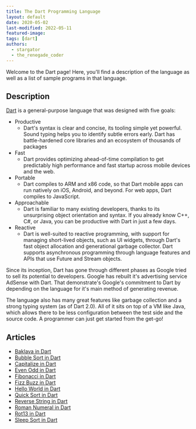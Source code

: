 ```yaml
---
title: The Dart Programming Language
layout: default
date: 2020-05-02
last-modified: 2022-05-11
featured-image:
tags: [dart]
authors:
  - stargator
  - the_renegade_coder
---
```


Welcome to the Dart page! Here, you'll find a description of the language as well as a list of sample programs in that language.

## Description

[Dart][1] is a general-purpose language that was designed with five goals:

- Productive
  - Dart's syntax is clear and concise, its tooling simple yet powerful.
  Sound typing helps you to identify subtle errors early. Dart has
  battle-hardened core libraries and an ecosystem of thousands of packages
- Fast
  - Dart provides optimizing ahead-of-time compilation to get predictably
  high performance and fast startup across mobile devices and the web.
- Portable
  - Dart compiles to ARM and x86 code, so that Dart mobile apps can run natively
  on iOS, Android, and beyond. For web apps, Dart compiles to JavaScript.
- Approachable
  - Dart is familiar to many existing developers, thanks to its unsurprising
  object orientation and syntax. If you already know C++, C#, or Java, you can
  be productive with Dart in just a few days.
- Reactive
  - Dart is well-suited to reactive programming, with support for managing
  short-lived objects, such as UI widgets, through Dart's fast object allocation
  and generational garbage collector. Dart supports asynchronous programming
  through language features and APIs that use Future and Stream objects.

Since its inception, Dart has gone through different phases as Google tried to
sell its potential to developers. Google has rebuilt it's advertising service
AdSense with Dart. That demonstrate's Google's commitment to Dart by depending
on the language for it's main method of generating revenue.

The language also has many great features like garbage collection and a strong
typing system (as of Dart 2.0). All of it sits on top of a VM like Java, which
allows there to be less configuration between the test side and the source code.
A programmer can just get started from the get-go!

[1]: https://en.wikipedia.org/wiki/Dart_(programming_language)


## Articles

- [Baklava in Dart](https://sampleprograms.io/projects/baklava/dart)
- [Bubble Sort in Dart](https://sampleprograms.io/projects/bubble-sort/dart)
- [Capitalize in Dart](https://sampleprograms.io/projects/capitalize/dart)
- [Even Odd in Dart](https://sampleprograms.io/projects/even-odd/dart)
- [Fibonacci in Dart](https://sampleprograms.io/projects/fibonacci/dart)
- [Fizz Buzz in Dart](https://sampleprograms.io/projects/fizz-buzz/dart)
- [Hello World in Dart](https://sampleprograms.io/projects/hello-world/dart)
- [Quick Sort in Dart](https://sampleprograms.io/projects/quick-sort/dart)
- [Reverse String in Dart](https://sampleprograms.io/projects/reverse-string/dart)
- [Roman Numeral in Dart](https://sampleprograms.io/projects/roman-numeral/dart)
- [Rot13 in Dart](https://sampleprograms.io/projects/rot13/dart)
- [Sleep Sort in Dart](https://sampleprograms.io/projects/sleep-sort/dart)